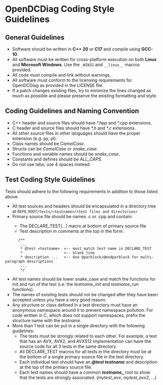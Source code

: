 # OpenDCDiag Coding Style Guidelines

## General Guidelines

* Software should be written in **C++ 20** or **C17** and compile using **GCC-10**.
* All software must be written for cross-platform execution on both **Linux** and **Microsoft Windows**.   Use the `_WIN32` and `__linux__` macros provided.
* All code must compile and link without warnings.
* All software must conform to the licensing requirements for OpenDCDiag as provided in the LICENSE file.
* If a patch changes existing files, try to minimize the lines changed as much as possible and please preserve the existing formatting and style.

## Coding Guidelines and Naming Convention

* C++ header and source files should have _*.hpp_ and _*.cpp_ extensions.
* C header and source files should have _*.h_ and _*.c_ extensions.
* All other source files in other languages should have the proper extension (e.g. py, pl).
* Class names should be _CamelCase_.
* Structs can be _CamelCase_ or _snake_case_.
* Functions and variable names should be _snake_case_.
* Constants and defines should be _ALL_CAPS_.
* Do not use tabs; use 4 spaces instead.

## Test Coding Style Guidelines

Tests should adhere to the following requirements in addition to those listed above.
* All test sources and headers should be encapsulated in a directory tree at
  `REPO_ROOT/tests/<testname>/<test files and directories>`
* Primary source file should be names <testname>.c or <testname>.cpp and contain:
  * The DECLARE_TEST(...)  macro at bottom of primary source file
  * Test description in comments at the top in the form:
```
      /**
       ...
       * @test <testname>  <-- must match test name in DECLARE_TEST
       *                   <-- blank line
       * description ...   <-- Use @parblock/@endparblock for multi-paragraph descriptions
       ...
       */
```
* All test names should be lower snake_case and match the functions for init and run of the test (i.e. the _testname_init_ and _testname_run_ functions).
* The names of existing tests should not be changed after they have been accepted unless you have a very good reason.
* Any structure or class defined in a test directory must have an anonymous namespace around it to prevent namespace pollution.  For code written in C, which does not support namespaces, prefix the structure name with the _testname_.
* More than 1 test can be put in a single directory with the following guidelines:
  * The tests must be strongly related to each other.  For example, a test that has an AVX, AVX2, and AVX512 implementation can have the source code for all 3 tests in the same directory.
  * All DECLARE_TEST macros for all tests in the directory must be at the bottom of a single primary source file in the test directory.
  * Each individual test should have an _**@test testname**_ and description at the top of the primary source file.
  * Each test names should have a common **_testname__** root to show that the tests are strongly associated. (_mytest_avx_, _mytest_avx2_, ...)
